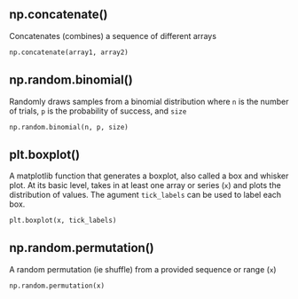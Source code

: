 ## np.concatenate()
Concatenates (combines) a sequence of different arrays

```python
np.concatenate(array1, array2)
```

## np.random.binomial()
Randomly draws samples from a binomial distribution where `n` is the number of trials, `p` is the probability of success, and `size` 

```python
np.random.binomial(n, p, size)
```

## plt.boxplot()
A matplotlib function that generates a boxplot, also called a box and whisker plot. At its basic level, takes in at least one array or series (`x`) and plots the distribution of values. The agument `tick_labels` can be used to label each box.

```python
plt.boxplot(x, tick_labels)
```

## np.random.permutation()
A random permutation (ie shuffle) from a provided sequence or range (`x`)

```python
np.random.permutation(x)
```